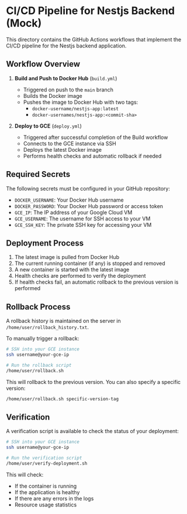 # CI/CD Pipeline for Nestjs Backend (Mock)

This directory contains the GitHub Actions workflows that implement the CI/CD pipeline for the Nestjs backend application.

## Workflow Overview

1. **Build and Push to Docker Hub** (`build.yml`)
   - Triggered on push to the `main` branch
   - Builds the Docker image
   - Pushes the image to Docker Hub with two tags:
     - `docker-username/nestjs-app:latest`
     - `docker-usernames/nestjs-app:<commit-sha>`

2. **Deploy to GCE** (`deploy.yml`)
   - Triggered after successful completion of the Build workflow
   - Connects to the GCE instance via SSH
   - Deploys the latest Docker image
   - Performs health checks and automatic rollback if needed

## Required Secrets

The following secrets must be configured in your GitHub repository:

- `DOCKER_USERNAME`: Your Docker Hub username
- `DOCKER_PASSWORD`: Your Docker Hub password or access token
- `GCE_IP`: The IP address of your Google Cloud VM
- `GCE_USERNAME`: The username for SSH access to your VM
- `GCE_SSH_KEY`: The private SSH key for accessing your VM

## Deployment Process

1. The latest image is pulled from Docker Hub
2. The current running container (if any) is stopped and removed
3. A new container is started with the latest image
4. Health checks are performed to verify the deployment
5. If health checks fail, an automatic rollback to the previous version is performed

## Rollback Process

A rollback history is maintained on the server in `/home/user/rollback_history.txt`.

To manually trigger a rollback:

```bash
# SSH into your GCE instance
ssh username@your-gce-ip

# Run the rollback script
/home/user/rollback.sh
```

This will rollback to the previous version. You can also specify a specific version:

```bash
/home/user/rollback.sh specific-version-tag
```

## Verification

A verification script is available to check the status of your deployment:

```bash
# SSH into your GCE instance
ssh username@your-gce-ip

# Run the verification script
/home/user/verify-deployment.sh
```

This will check:
- If the container is running
- If the application is healthy
- If there are any errors in the logs
- Resource usage statistics

